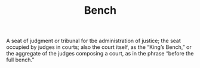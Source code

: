 ---
title: Bench
letter: B
permalink: "/definitions/bld-bench.html"
body: A seat of judgment or tribunal for tbe administration of justice; the seat occupied
  by judges in courts; also the court itself, as the “King’s Bench,” or the aggregate
  of the judges composing a court, as in the phrase “before the full bench.”
published_at: '2018-07-07'
source: Black's Law Dictionary 2nd Ed (1910)
layout: post
---